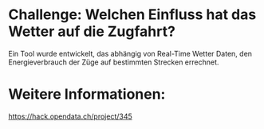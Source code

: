 # Challenge: Welchen Einfluss hat das Wetter auf die Zugfahrt?

Ein Tool wurde entwickelt, das abhängig von Real-Time Wetter Daten, den Energieverbrauch der Züge auf bestimmten Strecken errechnet.

# Weitere Informationen: 

https://hack.opendata.ch/project/345
